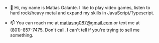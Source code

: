 - 👋 Hi, my name is Matias Galante. I like to play video games, listen to hard rock/heavy metal and expand my skills in JavaScript/Typescript.
<!--- 👀 I’m interested in ...
- 🌱 I’m currently learning ... -->
<!--- 💞️ I’m looking to collaborate on ... -->
- 📫 You can reach me at matiasng087@gmail.com or text me at (801)-857-7475. Don't call. I can't tell if you're trying to sell me something.

<!---
CarpalCarp/CarpalCarp is a ✨ special ✨ repository because its `README.md` (this file) appears on your GitHub profile.
You can click the Preview link to take a look at your changes.
--->
